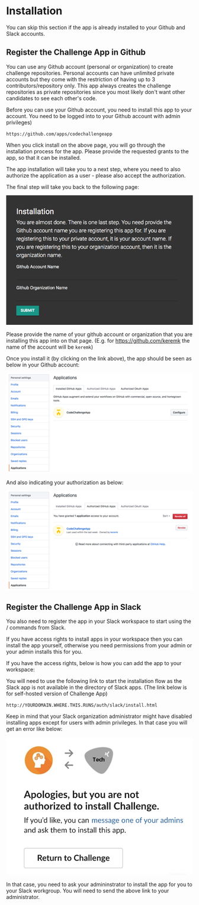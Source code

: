 # Installation

You can skip this section if the app is already installed to your Github and Slack accounts.

## Register the Challenge App in Github

You can use any Github account (personal or organization) to create challenge repositories. Personal accounts can have unlimited private accounts but they come with the restriction of having up to 3 contributors/repository only. This app always creates the challenge repositories as private repositories since you most likely don't want other candidates to see each other's code.

Before you can use your Github account, you need to install this app to your account. You need to be logged into to your Github account with admin privileges)

```
https://github.com/apps/codechallengeapp
```

When you click install on the above page, you will go through the installation process for the app. Please provide the requested grants to the app, so that it can be installed.

The app installation will take you to a next step, where you need to also authorize the application as a user - please also accept the authorization.

The final step will take you back to the following page:

![Github Install](screenshots/github-install.png)

Please provide the name of your github account or organization that you are installing this app into on that page. (E.g. for https://github.com/keremk the name of the account will be `keremk`)

Once you install it (by clicking on the link above), the app should be seen as below in your Github account:

![App Installation](screenshots/github-add-app.png)

And also indicating your authorization as below:

![User OAuth Registration](screenshots/github-user-oauth.png)


## Register the Challenge App in Slack

You also need to register the app in your Slack workspace to start using the / commands from Slack. 

If you have access rights to install apps in your workspace then you can install the app yourself, otherwise you need permissions from your admin or your admin installs this for you.

If you have the access rights, below is how you can add the app to your workspace:

You will need to use the following link to start the installation flow as the Slack app is not available in the directory of Slack apps. (The link below is for self-hosted version of Challenge App)

```
http://YOURDOMAIN.WHERE.THIS.RUNS/auth/slack/install.html
```

Keep in mind that your Slack organization administrator might have disabled installing apps except for users with admin privileges. In that case you will get an error like below:

![Slack Install Error](screenshots/error-slack-install.png)

In that case, you need to ask your admininstrator to install the app for you to your Slack workgroup. You will need to send the above link to your administrator.
